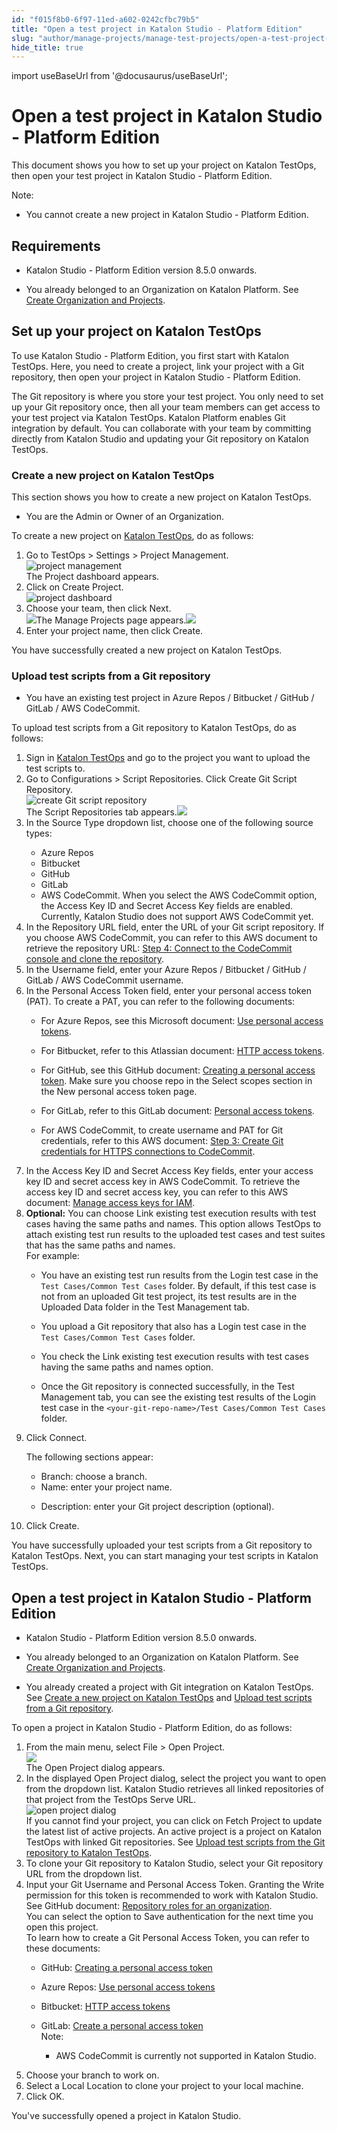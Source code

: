 ```yaml
---
id: "f015f8b0-6f97-11ed-a602-0242cfbc79b5"
title: "Open a test project in Katalon Studio - Platform Edition"
slug: "author/manage-projects/manage-test-projects/open-a-test-project-in-katalon-studio---platform-edition"
hide_title: true
---
```

import useBaseUrl from '@docusaurus/useBaseUrl';


# <a id="concept-2082" class="anchor_top_offset"/><a id="ariaid-title1" class="anchor_top_offset"/>Open a test project in Katalon Studio - Platform Edition

<p xmlns="http://www.w3.org/1999/xhtml" className="p">This document shows you how to set up your project on Katalon TestOps, then open your test project in <span className="ph">Katalon Studio - Platform Edition</span>.</p> 
<div xmlns="http://www.w3.org/1999/xhtml" className="p"><div className="note note note_note"><span className="note__title">Note:</span> <ul className="ul"><li className="li"><p className="p">You cannot create a new project in <span className="ph">Katalon Studio - Platform Edition</span>.</p></li></ul></div></div>

## Requirements

<div xmlns="http://www.w3.org/1999/xhtml" className="p"><ul className="ul"><li className="li"><p className="p"><span className="ph">Katalon Studio - Platform Edition</span> version 8.5.0 onwards.</p></li><li className="li"><p className="p">You already belonged to an Organization on <span className="ph">Katalon Platform</span>. See <a className="xref" href="/docs/administer/administration-tasks/create-an-organization-and-project">Create Organization and Projects</a>.</p></li></ul></div>

## <a id="concept-9971" class="anchor_top_offset"/>Set up your project on Katalon TestOps

<p xmlns="http://www.w3.org/1999/xhtml" className="p">To use <span className="ph">Katalon Studio - Platform Edition</span>, you first start with Katalon TestOps. Here, you need to create a project, link your project with a Git repository, then open your project in <span className="ph">Katalon Studio - Platform Edition</span>.</p> 
<p xmlns="http://www.w3.org/1999/xhtml" className="p">The Git repository is where you store your test project. You only need to set up your Git repository once, then all your team members can get access to your test project via Katalon TestOps. Katalon Platform enables Git integration by default. You can collaborate with your team by committing directly from Katalon Studio and updating your Git repository on Katalon TestOps.</p> 

### <a id="to-create-new-project" class="anchor_top_offset"/>Create a new project on Katalon TestOps

<p xmlns="http://www.w3.org/1999/xhtml" className="shortdesc">This section shows you how to create a new project on Katalon TestOps.</p> 
<div xmlns="http://www.w3.org/1999/xhtml" className="section prereq p"><ul className="ul"><li className="li"><p className="p">You are the Admin or Owner of an Organization.</p></li></ul></div>
<section xmlns="http://www.w3.org/1999/xhtml" className="section context">To create a new project on <a className="xref j-external-link" href="https://testops.katalon.io/" target="_blank">Katalon TestOps</a>, do as follows:</section> 
<ol xmlns="http://www.w3.org/1999/xhtml" className="ol steps"><li className="li step stepexpand"><span className="ph cmd">Go to <span className="ph">TestOps</span> &gt; <span className="ph uicontrol">Settings</span> &gt; <span className="ph uicontrol">Project Management</span>.</span><div className="itemgroup info"><img className="image" width={350} src={useBaseUrl("/e8071d40-49fc-11ed-a602-0242cfbc79b5.png")} alt="project management" /></div><div className="itemgroup info">The <span className="ph uicontrol">Project</span> dashboard appears.</div></li><li className="li step stepexpand"><span className="ph cmd">Click on <span className="ph uicontrol">Create Project</span>.</span><div className="itemgroup info"><img className="image" width={700} src={useBaseUrl("/ecdeb980-5c72-11ed-a602-0242cfbc79b5.png")} alt="project dashboard" /></div></li><li className="li step stepexpand"><span className="ph cmd">Choose your team, then click <span className="ph uicontrol">Next</span>.</span><div className="itemgroup info"><img className="image" src={useBaseUrl("/ececea50-5c72-11ed-a602-0242cfbc79b5.png")} />The <span className="ph uicontrol">Manage Projects</span> page appears.<img className="image" src={useBaseUrl("/ecb9a550-5c72-11ed-a602-0242cfbc79b5.png")} /></div></li><li className="li step stepexpand"><span className="ph cmd">Enter your project name, then click <span className="ph uicontrol">Create</span>.</span></li></ol> 
<section xmlns="http://www.w3.org/1999/xhtml" className="section result">You have successfully created a new project on Katalon TestOps.</section> 

### <a id="task-7534" class="anchor_top_offset"/>Upload test scripts from a Git repository

<div xmlns="http://www.w3.org/1999/xhtml" className="section prereq p"><ul className="ul"><li className="li"><p className="p">You have an existing test project in Azure Repos / Bitbucket / GitHub / GitLab / AWS CodeCommit.</p></li></ul></div>
<section xmlns="http://www.w3.org/1999/xhtml" className="section context">To upload test scripts from a Git repository to <span className="ph">Katalon TestOps</span>, do as follows:</section> 
<ol xmlns="http://www.w3.org/1999/xhtml" className="ol steps"><li className="li step stepexpand"><span className="ph cmd">Sign in <a className="xref j-external-link" href="https://testops.katalon.io/login" target="_blank"><span className="ph">Katalon TestOps</span></a> and go to the project you want to upload the test scripts to.</span></li><li className="li step stepexpand"><span className="ph cmd">Go to <span className="ph uicontrol">Configurations</span> &gt; <span className="ph uicontrol">Script Repositories</span>. Click <span className="ph uicontrol">Create Git Script Repository</span>.</span><div className="itemgroup info"><img className="image" width={850} src={useBaseUrl("/ecbe8750-5c72-11ed-a602-0242cfbc79b5.png")} alt="create Git script repository" /></div><div className="itemgroup stepresult">The <span className="ph uicontrol">Script Repositories</span> tab appears.<img className="image" src={useBaseUrl("/ecf66030-5c72-11ed-a602-0242cfbc79b5.png")} /></div></li><li className="li step stepexpand"><span className="ph cmd">In the <span className="ph uicontrol">Source Type</span> dropdown list, choose one of the following source types:</span><div className="itemgroup info"><ul className="ul"><li className="li">Azure Repos</li><li className="li">Bitbucket</li><li className="li">GitHub</li><li className="li">GitLab</li><li className="li">AWS CodeCommit. When you select the <span className="ph uicontrol">AWS CodeCommit</span> option, the <span className="ph uicontrol">Access Key ID</span> and <span className="ph uicontrol">Secret Access Key</span> fields are enabled. Currently, Katalon Studio does not support AWS CodeCommit yet.</li></ul></div></li><li className="li step stepexpand"><span className="ph cmd">In the <span className="ph uicontrol">Repository URL</span> field, enter the URL of your Git script repository. If you choose <span className="ph uicontrol">AWS CodeCommit</span>, you can refer to this AWS document to retrieve the repository URL: <a className="xref j-external-link" href="https://docs.aws.amazon.com/codecommit/latest/userguide/setting-up-gc.html#setting-up-gc-connect-console" target="_blank">Step 4: Connect to the CodeCommit console and clone the repository</a>.</span></li><li className="li step stepexpand"><span className="ph cmd">In the <span className="ph uicontrol">Username</span> field, enter your Azure Repos / Bitbucket / GitHub / GitLab / AWS CodeCommit username.</span></li><li className="li step stepexpand"><span className="ph cmd">In the <span className="ph uicontrol">Personal Access Token</span> field, enter your personal access token (PAT). To create a PAT, you can refer to the following documents:</span><div className="itemgroup info"><ul className="ul"><li className="li">For Azure Repos, see this Microsoft document: <a className="xref j-external-link" href="https://docs.microsoft.com/en-us/azure/devops/organizations/accounts/use-personal-access-tokens-to-authenticate?view=azure-devops&tabs=Windows" target="_blank">Use personal access tokens</a>.</li><li className="li"><p className="p">For Bitbucket, refer to this Atlassian document: <a className="xref j-external-link" href="https://confluence.atlassian.com/bitbucketserver/personal-access-tokens-939515499.html" target="_blank">HTTP access tokens</a>.</p></li><li className="li"><p className="p">For GitHub, see this GitHub document: <a className="xref j-external-link" href="https://docs.github.com/en/authentication/keeping-your-account-and-data-secure/creating-a-personal-access-token" target="_blank">Creating a personal access token</a>. Make sure you choose <span className="ph uicontrol">repo</span> in the <span className="ph uicontrol">Select scopes</span> section in the <span className="ph uicontrol">New personal access token</span> page.</p></li><li className="li"><p className="p">For GitLab, refer to this GitLab document: <a className="xref j-external-link" href="https://docs.gitlab.com/ee/user/profile/personal_access_tokens.html#create-a-personal-access-token" target="_blank">Personal access tokens</a>.</p></li><li className="li"><p className="p">For AWS CodeCommit, to create username and PAT for Git credentials, refer to this AWS document: <a className="xref j-external-link" href="https://docs.aws.amazon.com/codecommit/latest/userguide/setting-up-gc.html#setting-up-gc-iam" target="_blank">Step 3: Create Git credentials for HTTPS connections to CodeCommit</a>. </p></li></ul></div></li><li className="li step stepexpand"><span className="ph cmd">In the <span className="ph uicontrol">Access Key ID</span> and <span className="ph uicontrol">Secret Access Key</span> fields, enter your access key ID and secret access key in AWS CodeCommit. To retrieve the access key ID and secret access key, you can refer to this AWS document: <a className="xref j-external-link" href="https://docs.gitlab.com/ee/user/profile/personal_access_tokens.html#create-a-personal-access-token" target="_blank">Manage access keys for IAM</a>. </span></li><li className="li step stepexpand"><span className="ph cmd"><strong className="ph b">Optional:</strong> You can choose <span className="ph uicontrol">Link existing test execution results with test cases having the same paths and names</span>. This option allows TestOps to attach existing test run results to the uploaded test cases and test suites that has the same paths and names.</span><div className="itemgroup stepxmp">For example:<ul className="ul"><li className="li"><p className="p">You have an existing test run results from the <span className="ph uicontrol">Login</span> test case in the <code className="ph codeph">Test Cases/Common Test Cases</code> folder. By default, if this test case is not from an uploaded Git test project, its test results are in the <span className="ph uicontrol">Uploaded Data</span> folder in the <span className="ph uicontrol">Test Management</span> tab.</p></li><li className="li"><p className="p">You upload a Git repository that also has a <span className="ph uicontrol">Login</span> test case in the <code className="ph codeph">Test Cases/Common Test Cases</code> folder. </p></li><li className="li"><p className="p">You check the <span className="ph uicontrol">Link existing test execution results with test cases having the same paths and names</span> option.</p></li><li className="li"><p className="p">Once the Git repository is connected successfully, in the <span className="ph uicontrol">Test Management</span> tab, you can see the existing test results of the <span className="ph uicontrol">Login</span> test case in the <code className="ph codeph">&lt;your-git-repo-name&gt;/Test Cases/Common Test Cases</code> folder.</p></li></ul> </div></li><li className="li step stepexpand"><span className="ph cmd">Click <span className="ph uicontrol">Connect</span>.</span><div className="itemgroup info"><p className="p">The following sections appear:</p><ul className="ul"><li className="li"><span className="ph uicontrol">Branch</span>: choose a branch.</li><li className="li"><span className="ph uicontrol">Name</span>: enter your project name.</li><li className="li"><p className="p"><span className="ph uicontrol">Description</span>: enter your Git project description (optional).</p></li></ul></div></li><li className="li step stepexpand"><span className="ph cmd">Click <span className="ph uicontrol">Create</span>.</span></li></ol> 
<section xmlns="http://www.w3.org/1999/xhtml" className="section result">You have successfully uploaded your test scripts from a Git repository to <span className="ph">Katalon TestOps</span>. Next, you can start managing your test scripts in <span className="ph">Katalon TestOps</span>.</section> 

## <a id="task-8931" class="anchor_top_offset"/>Open a test project in <span xmlns="http://www.w3.org/1999/xhtml" className="ph">Katalon Studio - Platform Edition</span> 

<div xmlns="http://www.w3.org/1999/xhtml" className="section prereq p"><ul className="ul"><li className="li"><p className="p"><span className="ph">Katalon Studio - Platform Edition</span> version 8.5.0 onwards.</p></li><li className="li"><p className="p">You already belonged to an Organization on <span className="ph">Katalon Platform</span>. See <a className="xref" href="/docs/administer/administration-tasks/create-an-organization-and-project">Create Organization and Projects</a>.</p></li><li className="li"><p className="p">You already created a project with Git integration on <span className="ph">Katalon TestOps</span>. See  <a className="xref" href="/docs/author/manage-projects/manage-test-projects/open-a-test-project-in-katalon-studio---platform-edition#to-create-new-project">Create a new project on Katalon TestOps</a> and <a className="xref" href="/docs/author/manage-projects/manage-test-projects/open-a-test-project-in-katalon-studio---platform-edition#task-7534">Upload test scripts from a Git repository</a>.</p></li></ul></div>
<section xmlns="http://www.w3.org/1999/xhtml" className="section context">To open a project in <span className="ph">Katalon Studio - Platform Edition</span>, do as follows:</section> 
<ol xmlns="http://www.w3.org/1999/xhtml" className="ol steps"><li className="li step stepexpand"><span className="ph cmd">From the main menu, select <span className="ph uicontrol">File</span> &gt; <span className="ph uicontrol">Open Project</span>.</span><div className="itemgroup info"><img className="image" width={600} src={useBaseUrl("/ea52f210-6f98-11ed-a602-0242cfbc79b5.png")} /></div><div className="itemgroup stepresult">The <span className="ph uicontrol">Open Project</span> dialog appears.</div></li><li className="li step stepexpand"><span className="ph cmd">In the displayed <span className="ph uicontrol">Open Project</span>  dialog, select the project you want to open from the dropdown list. <span className="ph">Katalon Studio</span> retrieves all linked repositories of that project from the <span className="ph uicontrol">TestOps Serve URL</span>.</span><div className="itemgroup info"><img className="image" width={700} src={useBaseUrl("/c0fe5d90-3fa6-11ed-9930-0242fe3e4a3f.png")} alt="open project dialog" /></div><div className="itemgroup info">If you cannot find your project,  you can  click on <span className="ph uicontrol">Fetch Project</span> to update the latest  list of active projects. An active project is a project on Katalon TestOps with linked Git repositories. See <a className="xref" href="/docs/organize/upload-test-scripts-from-the-git-repository-to-katalon-testops">Upload test scripts from the Git repository to <span className="ph">Katalon TestOps</span></a>.</div></li><li className="li step stepexpand"><span className="ph cmd">To clone your Git repository to <span className="ph">Katalon Studio</span>, select your Git repository URL from the dropdown list.</span></li><li className="li step stepexpand"><span className="ph cmd">Input your Git <span className="ph uicontrol">Username</span> and <span className="ph uicontrol">Personal Access Token</span>. Granting the Write permission for this token is recommended to work with Katalon Studio. See GitHub document: <a className="xref j-external-link" href="https://docs.github.com/en/organizations/managing-access-to-your-organizations-repositories/repository-roles-for-an-organization" target="_blank">Repository roles for an organization</a>.</span><div className="itemgroup info">You can select the option to <span className="ph uicontrol">Save authentication</span> for the next time you open this project.</div><div className="itemgroup info">To learn how to create a Git Personal Access Token, you can refer to these documents:<ul className="ul"><li className="li"><p className="p">GitHub: <a className="xref j-external-link" href="https://docs.github.com/en/authentication/keeping-your-account-and-data-secure/creating-a-personal-access-token" target="_blank">Creating a personal access token</a></p></li><li className="li"><p className="p">Azure Repos: <a className="xref j-external-link" href="https://docs.microsoft.com/en-us/azure/devops/organizations/accounts/use-personal-access-tokens-to-authenticate?view=azure-devops&tabs=Windows" target="_blank">Use personal access tokens</a></p></li><li className="li"><p className="p">Bitbucket: <a className="xref j-external-link" href="https://confluence.atlassian.com/bitbucketserver/personal-access-tokens-939515499.html" target="_blank">HTTP access tokens</a></p></li><li className="li"><div className="p">GitLab: <a className="xref j-external-link" href="https://docs.gitlab.com/ee/user/profile/personal_access_tokens.html#create-a-personal-access-token" target="_blank">Create a personal access token</a><div className="note note note_note"><span className="note__title">Note:</span> <ul className="ul"><li className="li"><p className="p">AWS CodeCommit is currently not supported in Katalon Studio.</p></li></ul></div></div></li></ul></div></li><li className="li step stepexpand"><span className="ph cmd">Choose your branch to work on.</span></li><li className="li step stepexpand"><span className="ph cmd">Select a <span className="ph uicontrol">Local Location</span> to clone your project to your local machine.</span></li><li className="li step stepexpand"><span className="ph cmd">Click <span className="ph uicontrol">OK.</span></span></li></ol> 
<section xmlns="http://www.w3.org/1999/xhtml" className="section result">You've successfully opened a project in <span className="ph">Katalon Studio</span>.</section> 
